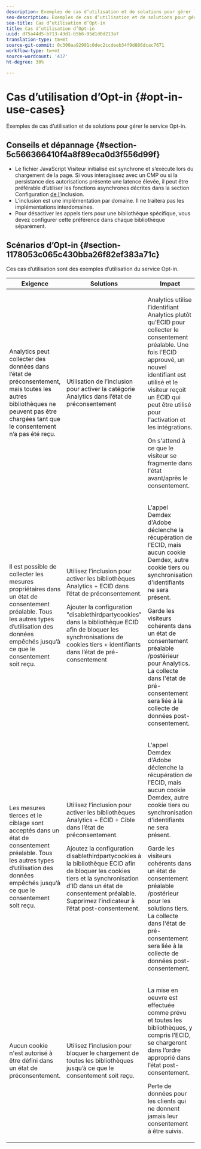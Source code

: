 ```yaml
---
description: Exemples de cas d’utilisation et de solutions pour gérer le service Opt-in.
seo-description: Exemples de cas d’utilisation et de solutions pour gérer le service Opt-in.
seo-title: Cas d’utilisation d’Opt-in
title: Cas d’utilisation d’Opt-in
uuid: d75a44d5-b713-43d1-b5b6-95d1d0d213a7
translation-type: tm+mt
source-git-commit: 0c300aa92991c0dec2ccdeeb34f9d886dcac7671
workflow-type: tm+mt
source-wordcount: '437'
ht-degree: 30%

---
```



# Cas d’utilisation d’Opt-in {#opt-in-use-cases}

Exemples de cas d’utilisation et de solutions pour gérer le service Opt-in.

## Conseils et dépannage {#section-5c566366410f4a8f89eca0d3f556d99f}

* Le fichier JavaScript Visiteur initialisé est synchrone et s’exécute lors du chargement de la page. Si vous interagissez avec un CMP ou si la persistance des autorisations présente une latence élevée, il peut être préférable d’utiliser les fonctions asynchrones décrites dans la section Configuration [de l’](../../implementation-guides/opt-in-service/getting-started.md#section-cf9ab638780141c9b62dc57cf00b7047)inclusion.
* L’inclusion est une implémentation par domaine. Il ne traitera pas les implémentations interdomaines.
* Pour désactiver les appels tiers pour une bibliothèque spécifique, vous devez configurer cette préférence dans chaque bibliothèque séparément.

## Scénarios d’Opt-in  {#section-1178053c065c430bba26f82ef383a71c}

Ces cas d’utilisation sont des exemples d’utilisation du service Opt-in.

<table id="table_83C85343611344D8A8315157C1B4240F"> 
 <thead> 
  <tr> 
   <th colname="col1" class="entry"> Exigence </th> 
   <th colname="col2" class="entry"> Solutions </th> 
   <th colname="col3" class="entry"> Impact </th> 
  </tr>
 </thead>
 <tbody> 
  <tr> 
   <td colname="col1"> <p>Analytics peut collecter des données dans l’état de préconsentement, mais toutes les autres bibliothèques ne peuvent pas être chargées tant que le consentement n’a pas été reçu. </p> </td> 
   <td colname="col2"> <p>Utilisation de l’inclusion pour activer la catégorie Analytics dans l’état de préconsentement </p> </td> 
   <td colname="col3"> <p>Analytics utilise l’identifiant Analytics plutôt qu’ECID pour collecter le consentement préalable. Une fois l'ECID approuvé, un nouvel identifiant est utilisé et le visiteur reçoit un ECID qui peut être utilisé pour l'activation et les intégrations. </p> <p>On s'attend à ce que le visiteur se fragmente dans l'état avant/après le consentement. </p> </td> 
  </tr> 
  <tr> 
   <td colname="col1"> <p>Il est possible de collecter les mesures propriétaires dans un état de consentement préalable. Tous les autres types d’utilisation des données empêchés jusqu’à ce que le consentement soit reçu. </p> </td> 
   <td colname="col2"> <p>Utilisez l’inclusion pour activer les bibliothèques Analytics + ECID dans l’état de préconsentement. </p> <p>Ajouter la configuration "disablethirdpartycookies" dans la bibliothèque ECID afin de bloquer les synchronisations de cookies tiers + identifiants dans l’état de pré-consentement </p> </td> 
   <td colname="col3"> <p>L'appel Demdex d'Adobe déclenche la récupération de l'ECID, mais aucun cookie Demdex, autre cookie tiers ou synchronisation d'identifiants ne sera présent. </p> <p>Garde les visiteurs cohérents dans un état de consentement préalable /postérieur pour Analytics. La collecte dans l'état de pré-consentement sera liée à la collecte de données post-consentement. </p> </td> 
  </tr> 
  <tr> 
   <td colname="col1"> <p>Les mesures tierces et le ciblage sont acceptés dans un état de consentement préalable. Tous les autres types d’utilisation des données empêchés jusqu’à ce que le consentement soit reçu. </p> </td> 
   <td colname="col2"> <p>Utilisez l’inclusion pour activer les bibliothèques Analytics + ECID + Cible dans l’état de préconsentement. </p> <p>Ajoutez la configuration <span class="codeph">disablethirdpartycookies</span> à la bibliothèque ECID afin de bloquer les cookies tiers et la synchronisation d’ID dans un état de consentement préalable. Supprimez l’indicateur à l’état post-consentement. </p> </td> 
   <td colname="col3"> <p>L'appel Demdex d'Adobe déclenche la récupération de l'ECID, mais aucun cookie Demdex, autre cookie tiers ou synchronisation d'identifiants ne sera présent. </p> <p>Garde les visiteurs cohérents dans un état de consentement préalable /postérieur pour les solutions tiers. La collecte dans l'état de pré-consentement sera liée à la collecte de données post-consentement. </p> </td> 
  </tr> 
  <tr> 
   <td colname="col1"> <p>Aucun cookie n'est autorisé à être défini dans un état de préconsentement. </p> </td> 
   <td colname="col2"> <p>Utilisez l’inclusion pour bloquer le chargement de toutes les bibliothèques jusqu’à ce que le consentement soit reçu. </p> </td> 
   <td colname="col3"> <p>La mise en oeuvre est effectuée comme prévu et toutes les bibliothèques, y compris l’ECID, se chargeront dans l’ordre approprié dans l’état post-consentement. </p> <p>Perte de données pour les clients qui ne donnent jamais leur consentement à être suivis. </p> </td> 
  </tr> 
 </tbody> 
</table>

